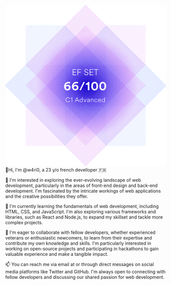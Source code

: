 <picture>
<img alt="My english level" src="unnamed.png">
</picture>
👋Hi, I'm @w4ri0, a 23 y/o french develloper 🇫🇷

👀 I'm interested in exploring the ever-evolving landscape of web development, particularly in the areas of front-end design and back-end development. I'm fascinated by the intricate workings of web applications and the creative possibilities they offer.

🌱 I'm currently learning the fundamentals of web development, including HTML, CSS, and JavaScript. I'm also exploring various frameworks and libraries, such as React and Node.js, to expand my skillset and tackle more complex projects.

💞️ I'm eager to collaborate with fellow developers, whether experienced veterans or enthusiastic newcomers, to learn from their expertise and contribute my own knowledge and skills. I'm particularly interested in working on open-source projects and participating in hackathons to gain valuable experience and make a tangible impact.

📫 You can reach me via email at  or through direct messages on social media platforms like Twitter and GitHub. I'm always open to connecting with fellow developers and discussing our shared passion for web development.
